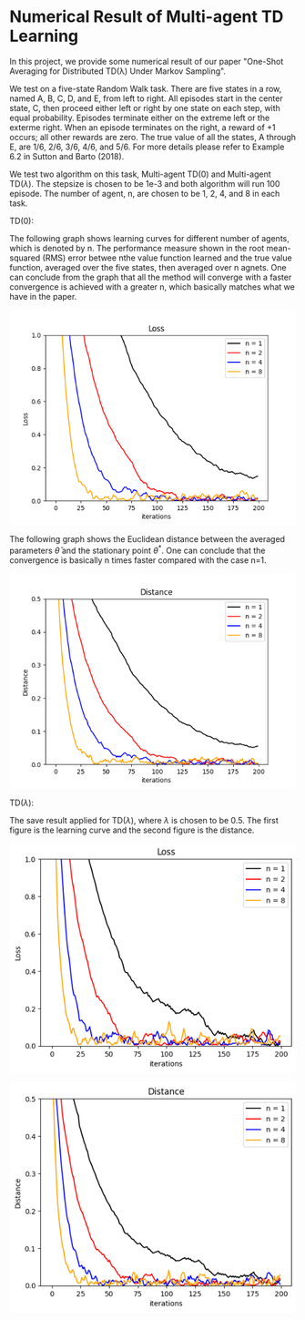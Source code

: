 # Numerical Result of Multi-agent TD Learning

In this project, we provide some numerical result of our paper "One-Shot Averaging for Distributed TD(λ) Under Markov Sampling". 

We test on a five-state Random Walk task. There are five states in a row, named A, B, C, D, and E, from left to right. All episodes start in the center state, C, then proceed either left or right by one state on each step, with equal probability. Episodes terminate either on the extreme left or the exterme right. When an episode terminates on the right, a reward of +1 occurs; all other rewards are zero. The true value of all the states, A through E, are 1/6, 2/6, 3/6, 4/6, and 5/6. For more details please refer to Example 6.2 in Sutton and Barto (2018). 

We test two algorithm on this task, Multi-agent TD(0) and Multi-agent TD($\lambda$). The stepsize is chosen to be 1e-3 and both algorithm will run 100 episode. The number of agent, n, are chosen to be 1, 2, 4, and 8 in each task. 

TD(0):

The following graph shows learning curves for different number of agents, which is denoted by n. The performance measure shown in the root mean-squared (RMS) error betwee nthe value function learned and the true value function, averaged over the five states, then averaged over n agnets. One can conclude from the graph that all the method will converge with a faster convergence is achieved with a greater n, which basically matches what we have in the paper. 

![](loss_td(0).png)

The following graph shows the Euclidean distance between the averaged parameters $\bar{\theta}$ and the stationary point $\theta^*$. One can conclude that the convergence is basically n times faster compared with the case n=1. 

![](distance_td(0).png)

TD($\lambda$):

The save result applied for TD($\lambda$), where $\lambda$ is chosen to be 0.5. The first figure is the learning curve and the second figure is the distance. 

![](loss_td(lambda).png)

![](distance_td(lambda).png)
